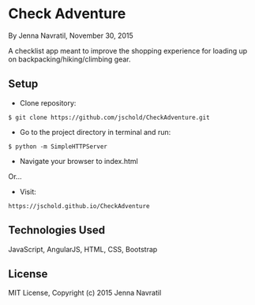 Check Adventure
==========

By Jenna Navratil, November 30, 2015

A checklist app meant to improve the shopping experience for loading up on backpacking/hiking/climbing gear.

Setup
----------
* Clone repository:
```console
$ git clone https://github.com/jschold/CheckAdventure.git
```
* Go to the project directory in terminal and run:
```console
$ python -m SimpleHTTPServer
```
* Navigate your browser to index.html

Or...

* Visit:
```
https://jschold.github.io/CheckAdventure
```

Technologies Used
----------
JavaScript, AngularJS, HTML, CSS, Bootstrap

License
----------
MIT License, Copyright (c) 2015 Jenna Navratil
